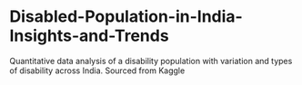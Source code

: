 # Disabled-Population-in-India-Insights-and-Trends
Quantitative data analysis of a disability population with variation and types of disability across India. Sourced from Kaggle
